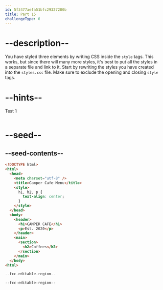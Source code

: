 ```yaml
---
id: 5f3477aefa51bfc29327200b
title: Part 15
challengeType: 0
---
```


# --description--

You have styled three elements by writing CSS inside the `style` tags. This works, but since there will many more styles, it's best to put all the styles in a separate file and link to it. Start by rewriting the styles you have created into the `styles.css` file. Make sure to exclude the opening and closing `style` tags.

# --hints--

Test 1

```js

```

# --seed--

## --seed-contents--

```html
<!DOCTYPE html>
<html>
  <head>
    <meta charset="utf-8" />
    <title>Camper Cafe Menu</title>
    <style>
      h1, h2, p {
        text-align: center;
      }
    </style>
  </head>
  <body>
    <header>
      <h1>CAMPER CAFE</h1>
      <p>Est. 2020</p>
    </header>
    <main>
      <section>
        <h2>Coffees</h2>
      </section>
    </main>
  </body>
<html>
```

```css
--fcc-editable-region--

--fcc-editable-region--
```
